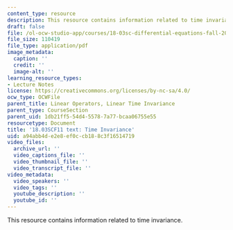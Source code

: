 ```yaml
---
content_type: resource
description: This resource contains information related to time invariance.
draft: false
file: /ol-ocw-studio-app/courses/18-03sc-differential-equations-fall-2011/a94abb4de2e8ef0ccb188c3f16514719_MIT18_03SCF11_s17_5text.pdf
file_size: 110419
file_type: application/pdf
image_metadata:
  caption: ''
  credit: ''
  image-alt: ''
learning_resource_types:
- Lecture Notes
license: https://creativecommons.org/licenses/by-nc-sa/4.0/
ocw_type: OCWFile
parent_title: Linear Operators, Linear Time Invariance
parent_type: CourseSection
parent_uid: 1db21ff5-54d4-5578-7a77-bcaa06755e55
resourcetype: Document
title: '18.03SCF11 text: Time Invariance'
uid: a94abb4d-e2e8-ef0c-cb18-8c3f16514719
video_files:
  archive_url: ''
  video_captions_file: ''
  video_thumbnail_file: ''
  video_transcript_file: ''
video_metadata:
  video_speakers: ''
  video_tags: ''
  youtube_description: ''
  youtube_id: ''
---
```

This resource contains information related to time invariance.